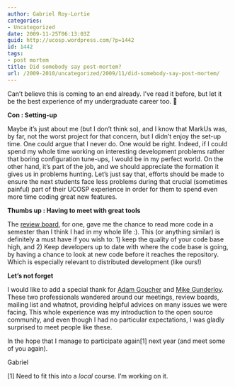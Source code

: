 ```yaml
---
author: Gabriel Roy-Lortie
categories:
- Uncategorized
date: 2009-11-25T06:13:03Z
guid: http://ucosp.wordpress.com/?p=1442
id: 1442
tags:
- post mortem
title: Did somebody say post-mortem?
url: /2009-2010/uncategorized/2009/11/did-somebody-say-post-mortem/
---
```


Can&#8217;t believe this is coming to an end already. I&#8217;ve read it before, but let it be the best experience of my undergraduate career too. 🙂

**Con : Setting-up**

Maybe it&#8217;s just about me (but I don&#8217;t think so), and I know that MarkUs was, by far, not the worst project for that concern, but I didn&#8217;t enjoy the set-up time. One could argue that I never do. One would be right. Indeed, if I could spend my whole time working on interesting development problems rather that boring configuration tune-ups, I would be in my perfect world. On the other hand, it&#8217;s part of the job, and we should appreciate the formation it gives us in problems hunting. Let&#8217;s just say that, efforts should be made to ensure the next students face less problems during that crucial (sometimes painful) part of their UCOSP experience in order for them to spend even more time coding great new features.

**Thumbs up : Having to meet with great tools**

The [review board](http://www.reviewboard.org/), for one, gave me the chance to read more code in a semester than I think I had in my whole life :). This (or anything similar) is definitely a must have if you wish to: 1) keep the quality of your code base high, and 2) Keep developers up to date with where the code base is going, by having a chance to look at new code before it reaches the repository. Which is especially relevant to distributed development (like ours!)

**Let&#8217;s not forget**

I would like to add a special thank for [Adam Goucher](http://adam.goucher.ca/) and [Mike Gunderloy](http://afreshcup.com/). These two professionals wandered around our meetings, review boards, mailing list and whatnot, providing helpful advices on many issues we were facing. This whole experience was my introduction to the open source community, and even though I had no particular expectations, I was gladly surprised to meet people like these.

In the hope that I manage to participate again[1] next year (and meet some of you again).

Gabriel

[1] Need to fit this into a _local_ course. I&#8217;m working on it.